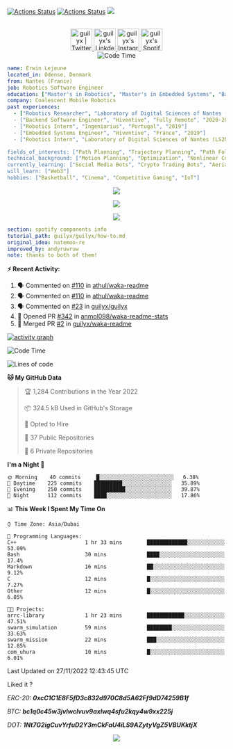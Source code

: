 [![Actions Status](https://github.com/guilyx/guilyx/workflows/wakatime-stats/badge.svg)](https://github.com/guilyx/guilyx/actions)
[![Actions Status](https://github.com/guilyx/guilyx/workflows/update-gh-activity/badge.svg)](https://github.com/guilyx/guilyx/actions)
![](https://visitor-badge.glitch.me/badge?page_id=guilyx.guilyx)

<p align="center">
<br/>
<a href="https://twitter.com/rangonomics">
  <img alt="guilyx | Twitter" width="50px" src="https://user-images.githubusercontent.com/43545812/144034996-602b144a-16e1-41cc-99e7-c6040b20dcaf.png"/>
</a>
<a href="https://www.linkedin.com/in/erwinlejeune-lkn">
  <img alt="guilyx's LinkdeIN" width="50px" src="https://user-images.githubusercontent.com/43545812/144035037-0f415fc7-9f96-4517-a370-ccc6e78a714b.png" />
</a>
<a href="https://www.instagram.com/spid_erwin">
  <img alt="guilyx's Instagram" width="50px" src="https://user-images.githubusercontent.com/43545812/144035088-0dfb165f-8fe0-4d13-896c-876c29d2b128.png" />
</a>
<a href="https://open.spotify.com/user/11147618695?si=zZFn6uAGRLyoU02lsG50GA">
  <img alt="guilyx's Spotify" width="50px" src="https://user-images.githubusercontent.com/43545812/144035120-1ad5169b-91c7-4078-bef9-6a82c733f373.png" />
</a>
<br>
<img alt="Code Time" src="https://img.shields.io/endpoint?style=flat&url=https://codetime-api.datreks.com/badge/1615?logoColor=white%26project=%26recentMS=0%26showProject=false" />
</p>

```yaml
name: Erwin Lejeune
located_in: Odense, Denmark
from: Nantes (France)
job: Robotics Software Engineer
education: ["Master's in Robotics", "Master's in Embedded Systems", "Bachelor's in Electronics"]
company: Coalescent Mobile Robotics
past experiences: 
  - ["Robotics Researcher", "Laboratory of Digital Sciences of Nantes (LS2N)", "France", "2019-2021]
  - ["Backend Software Engineer", "Hiventive", "Fully Remote", "2020-2021"]
  - ["Robotics Intern", "Ingeniarius", "Portugal", "2019"]
  - ["Embedded Systems Engineer", "Hiventive", "France", "2019"]
  - ["Robotics Intern", "Laboratory of Digital Sciences of Nantes (LS2N)", "France", "2019"]

fields_of_interests: ["Path Planning", "Trajectory Planning", "Path Following", "Behaviour Planning", "Localization", "Sensor Fusion", "Embedded Systems"]
technical_background: ["Motion Planning", "Optimization", "Nonlinear Control", "Real-Time Systems", "Automated Planning"]
currently_learning: ["Social Media Bots", "Crypto Trading Bots", "Aerial Robotics"]
will_learn: ["Web3"]
hobbies: ["Basketball", "Cinema", "Competitive Gaming", "IoT"]
```

<p align="center">
  <img alig src="https://github-profile-trophy.vercel.app/?username=guilyx&column=6&rank=SSS,SS,S,AAA,AA,A,B,C" />
</p>

<p align="center">
  <a href="https://spotify-github-profile.vercel.app/api/view?uid=11147618695&redirect=true">
    <img src="https://spotify-github-profile.vercel.app/api/view?uid=11147618695&cover_image=true&theme=default&bar_color=e3e3e3&bar_color_cover=true">
  </a>
</p>

<p align="center">
  <img src="https://guilyx.vercel.app/api/top-played">
</p>
 
```yaml
section: spotify components info
tutorial_path: guilyx/guilyx/how-to.md
original_idea: natemoo-re
improved_by: andyruwruw
note: thanks to both of them!
```


**:zap: Recent Activity:**

<!--START_SECTION:activity-->
1. 🗣 Commented on [#110](https://github.com/athul/waka-readme/issues/110) in [athul/waka-readme](https://github.com/athul/waka-readme)
2. 🗣 Commented on [#110](https://github.com/athul/waka-readme/issues/110) in [athul/waka-readme](https://github.com/athul/waka-readme)
3. 🗣 Commented on [#23](https://github.com/guilyx/guilyx/issues/23) in [guilyx/guilyx](https://github.com/guilyx/guilyx)
4. 💪 Opened PR [#342](https://github.com/anmol098/waka-readme-stats/pull/342) in [anmol098/waka-readme-stats](https://github.com/anmol098/waka-readme-stats)
5. 🎉 Merged PR [#2](https://github.com/guilyx/waka-readme/pull/2) in [guilyx/waka-readme](https://github.com/guilyx/waka-readme)
<!--END_SECTION:activity-->

[![activity graph](https://activity-graph.herokuapp.com/graph?username=guilyx&custom_title=Erwin's%20activity%20graph&theme=github-light&hide_border=true)](https://github.com/ashutosh00710/github-readme-activity-graph)

<!--START_SECTION:waka-->
![Code Time](http://img.shields.io/badge/Code%20Time-826%20hrs%2047%20mins-blue)

![Lines of code](https://img.shields.io/badge/From%20Hello%20World%20I%27ve%20Written-295%20Thousand%20lines%20of%20code-blue)

**🐱 My GitHub Data** 

> 🏆 1,284 Contributions in the Year 2022
 > 
> 📦 324.5 kB Used in GitHub's Storage 
 > 
> 💼 Opted to Hire
 > 
> 📜 37 Public Repositories 
 > 
> 🔑 6 Private Repositories  
 > 
**I'm a Night 🦉** 

```text
🌞 Morning    40 commits     █░░░░░░░░░░░░░░░░░░░░░░░░   6.38% 
🌆 Daytime    225 commits    █████████░░░░░░░░░░░░░░░░   35.89% 
🌃 Evening    250 commits    ██████████░░░░░░░░░░░░░░░   39.87% 
🌙 Night      112 commits    ████░░░░░░░░░░░░░░░░░░░░░   17.86%

```


📊 **This Week I Spent My Time On** 

```text
⌚︎ Time Zone: Asia/Dubai

💬 Programming Languages: 
C++                      1 hr 33 mins        █████████████░░░░░░░░░░░░   53.09% 
Bash                     30 mins             ████░░░░░░░░░░░░░░░░░░░░░   17.4% 
Markdown                 16 mins             ██░░░░░░░░░░░░░░░░░░░░░░░   9.12% 
C                        12 mins             █░░░░░░░░░░░░░░░░░░░░░░░░   7.27% 
Other                    12 mins             █░░░░░░░░░░░░░░░░░░░░░░░░   6.85%

🐱‍💻 Projects: 
arrc-library             1 hr 23 mins        ████████████░░░░░░░░░░░░░   47.51% 
swarm_simulation         59 mins             ████████░░░░░░░░░░░░░░░░░   33.63% 
swarm_mission            22 mins             ███░░░░░░░░░░░░░░░░░░░░░░   12.85% 
com_uhura                10 mins             █░░░░░░░░░░░░░░░░░░░░░░░░   6.01%

```


 Last Updated on 27/11/2022 12:43:45 UTC
<!--END_SECTION:waka-->

<!--START_SECTION:waka-simple-->
<!--END_SECTION:waka-simple-->

Liked it ?

*ERC-20: **0xcC1C1E8F5fD3c832d970C8d5A62Ff9dD74259B1f***

*BTC: **bc1q0c45w3jvlwclvuv9axlwq4sfu2kqy4w9xx225j***

*DOT: **1Nt7G2igCuvYrfuD2Y3mCkFaU4iLS9AZytyVgZ5VBUKktjX***

<p align="center">
  <img src="https://capsule-render.vercel.app/api?type=waving&color=gradient&height=60&section=footer"/>
</p>
